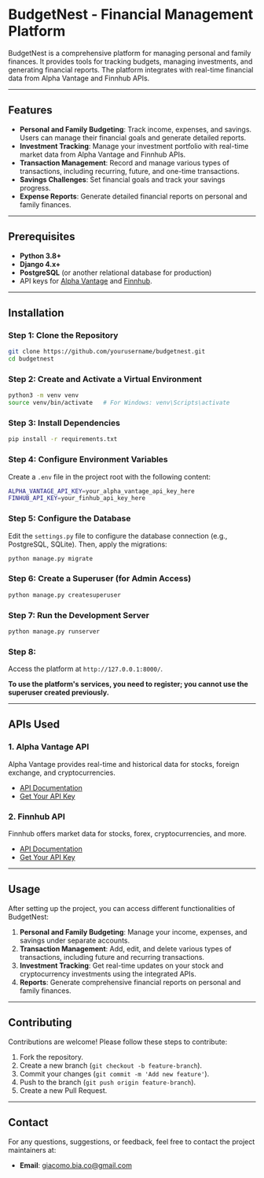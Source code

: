 # BudgetNest - Financial Management Platform

BudgetNest is a comprehensive platform for managing personal and family finances. It provides tools for tracking budgets, managing investments, and generating financial reports. The platform integrates with real-time financial data from Alpha Vantage and Finnhub APIs.

---

## Features
- **Personal and Family Budgeting**: Track income, expenses, and savings. Users can manage their financial goals and generate detailed reports.
- **Investment Tracking**: Manage your investment portfolio with real-time market data from Alpha Vantage and Finnhub APIs.
- **Transaction Management**: Record and manage various types of transactions, including recurring, future, and one-time transactions.
- **Savings Challenges**: Set financial goals and track your savings progress.
- **Expense Reports**: Generate detailed financial reports on personal and family finances.

---

## Prerequisites
- **Python 3.8+**
- **Django 4.x+**
- **PostgreSQL** (or another relational database for production)
- API keys for [Alpha Vantage](https://www.alphavantage.co/) and [Finnhub](https://finnhub.io/).

---

## Installation

### Step 1: Clone the Repository
```bash
git clone https://github.com/yourusername/budgetnest.git
cd budgetnest
```

### Step 2: Create and Activate a Virtual Environment
```bash
python3 -m venv venv
source venv/bin/activate   # For Windows: venv\Scripts\activate
```

### Step 3: Install Dependencies
```bash
pip install -r requirements.txt
```

### Step 4: Configure Environment Variables
Create a `.env` file in the project root with the following content:
```bash
ALPHA_VANTAGE_API_KEY=your_alpha_vantage_api_key_here
FINHUB_API_KEY=your_finhub_api_key_here
```

### Step 5: Configure the Database
Edit the `settings.py` file to configure the database connection (e.g., PostgreSQL, SQLite). Then, apply the migrations:
```bash
python manage.py migrate
```

### Step 6: Create a Superuser (for Admin Access)
```bash
python manage.py createsuperuser
```

### Step 7: Run the Development Server
```bash
python manage.py runserver
```
### Step 8:
Access the platform at `http://127.0.0.1:8000/`.

**To use the platform's services, you need to register; you cannot use the superuser created previously.**

---

## APIs Used

### 1. Alpha Vantage API
Alpha Vantage provides real-time and historical data for stocks, foreign exchange, and cryptocurrencies.
- [API Documentation](https://www.alphavantage.co/documentation/)
- [Get Your API Key](https://www.alphavantage.co/support/#api-key)

### 2. Finnhub API
Finnhub offers market data for stocks, forex, cryptocurrencies, and more.
- [API Documentation](https://finnhub.io/docs/api)
- [Get Your API Key](https://finnhub.io/register)

---

## Usage

After setting up the project, you can access different functionalities of BudgetNest:

1. **Personal and Family Budgeting**: Manage your income, expenses, and savings under separate accounts.
2. **Transaction Management**: Add, edit, and delete various types of transactions, including future and recurring transactions.
3. **Investment Tracking**: Get real-time updates on your stock and cryptocurrency investments using the integrated APIs.
4. **Reports**: Generate comprehensive financial reports on personal and family finances.

---

## Contributing

Contributions are welcome! Please follow these steps to contribute:
1. Fork the repository.
2. Create a new branch (`git checkout -b feature-branch`).
3. Commit your changes (`git commit -m 'Add new feature'`).
4. Push to the branch (`git push origin feature-branch`).
5. Create a new Pull Request.

---

## Contact

For any questions, suggestions, or feedback, feel free to contact the project maintainers at:
- **Email**: giacomo.bia.co@gmail.com
